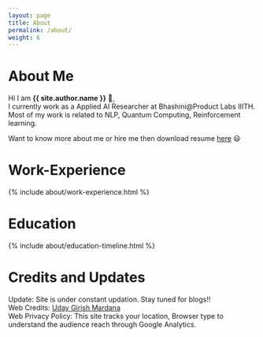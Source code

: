 ```yaml
---
layout: page
title: About
permalink: /about/
weight: 6
---
```


# **About Me**

Hi I am **{{ site.author.name }}** :wave:,<br>
I currently work as a Applied AI Researcher at Bhashini@Product Labs IIITH. Most of my work is related to NLP, Quantum Computing, Reinforcement learning. <br>

Want to know more about me or hire me then download resume [here](https://github.com/Jank14/Jank14.github.io/blob/main/assests/Resume.pdf) :smiley: <br>

# **Work-Experience**
<div class="row">
{% include about/work-experience.html %}
</div> 

# **Education**
<div class="row">
{% include about/education-timeline.html %}
</div> 


# **Credits and Updates**
Update: Site is under constant updation. Stay tuned for blogs!! <br>
Web Credits: [Uday Girish Mardana](https://github.com/udaygirish/udaygirish.github.io) <br>
Web Privacy Policy: This site tracks your location, Browser type to understand the audience reach through Google Analytics.<br>

